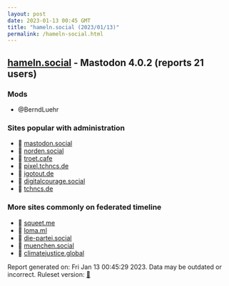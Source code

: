 ```yaml
---
layout: post
date: 2023-01-13 00:45 GMT
title: "hameln.social (2023/01/13)"
permalink: /hameln-social.html
---
```


## [hameln.social](https://hameln.social) - Mastodon 4.0.2 (reports 21 users)

### Mods
 * @BerndLuehr

### Sites popular with administration

* 🐘 [mastodon.social](/mastodon-social.html)
* 🐘 [norden.social](/norden-social.html)
* 🐘 [troet.cafe](/troet-cafe.html)
* 🐘 [pixel.tchncs.de](/pixel-tchncs-de.html)
* 🐘 [igotout.de](/igotout-de.html)
* 🐘 [digitalcourage.social](/digitalcourage-social.html)
* 🐘 [tchncs.de](/tchncs-de.html)

### More sites commonly on federated timeline

* 🐘 [squeet.me](/squeet-me.html)
* 🐘 [loma.ml](/loma-ml.html)
* 🐘 [die-partei.social](/die-partei-social.html)
* 🐘 [muenchen.social](/muenchen-social.html)
* 🐘 [climatejustice.global](/climatejustice-global.html)

Report generated on: Fri Jan 13 00:45:29 2023. Data may be outdated or incorrect.
Ruleset version: [🧁](/version-cupcake)
